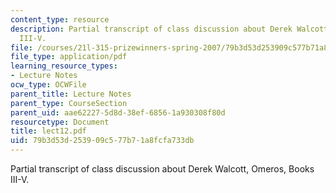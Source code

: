 ```yaml
---
content_type: resource
description: Partial transcript of class discussion about Derek Walcott, Omeros, Books
  III-V.
file: /courses/21l-315-prizewinners-spring-2007/79b3d53d253909c577b71a8fcfa733db_lect12.pdf
file_type: application/pdf
learning_resource_types:
- Lecture Notes
ocw_type: OCWFile
parent_title: Lecture Notes
parent_type: CourseSection
parent_uid: aae62227-5d8d-38ef-6856-1a930308f80d
resourcetype: Document
title: lect12.pdf
uid: 79b3d53d-2539-09c5-77b7-1a8fcfa733db
---
```

Partial transcript of class discussion about Derek Walcott, Omeros, Books III-V.

